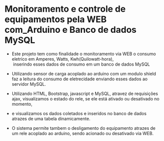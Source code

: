 # Monitoramento e controle de equipamentos pela WEB com_Arduino e Banco de dados MySQL

- Este projeto tem como finalidade o monitoramento via WEB o consumo eletrico em Amperes, Watts, Kwh(Quilowatt-hora),<br/> 
&nbsp;inserindo esses dados de consumo em um banco de dados MySQL<br/>

- Utilizando sensor de carga acoplado ao arduino com um modulo shield faz a leitura do consumo de eletrecidade enviando esses dados ao servidor MySQL.<br/>
- Utilizando HTML, Bootstrap, javascript e MySQL, atravez de requisições ajax, visualizamos o estado do rele, se ele está ativado ou desativado no momento,<br/>
- e visualizamos os dados coletados e inseridos no banco de dados atrazes de uma tabela dinamicamente.<br/>
- O sistema permite tambem o desligamento do equipamento atrazes de um rele acoplado ao arduino, sendo acionado ou desativado via WEB.<br/>



